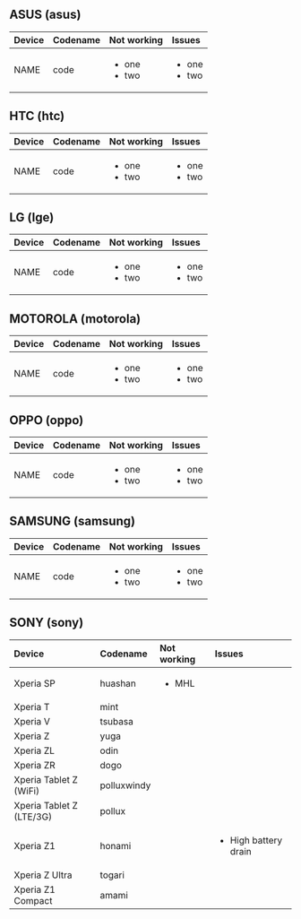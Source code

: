 ## ASUS (asus)

| Device | Codename | Not working | Issues |
| :----- | :----- | :---- | :----- |
| NAME | code | <ul> <li> one <li> two | <ul> <li> one <li> two |

## HTC (htc)

| Device | Codename | Not working | Issues |
| :----- | :----- | :---- | :----- |
| NAME | code | <ul> <li> one <li> two | <ul> <li> one <li> two |


## LG (lge)

| Device | Codename | Not working | Issues |
| :----- | :----- | :---- | :----- |
| NAME | code | <ul> <li> one <li> two | <ul> <li> one <li> two |


## MOTOROLA (motorola)

| Device | Codename | Not working | Issues |
| :----- | :----- | :---- | :----- |
| NAME | code | <ul> <li> one <li> two | <ul> <li> one <li> two |


## OPPO (oppo)

| Device | Codename | Not working | Issues |
| :----- | :----- | :---- | :----- |
| NAME | code | <ul> <li> one <li> two | <ul> <li> one <li> two |


## SAMSUNG (samsung)

| Device | Codename | Not working | Issues |
| :----- | :----- | :---- | :----- |
| NAME | code | <ul> <li> one <li> two | <ul> <li> one <li> two |


## SONY (sony)

| Device | Codename | Not working | Issues |
| :----- | :----- | :---- | :----- |
| Xperia SP | huashan | <ul> <li> MHL | 
| Xperia T | mint |
| Xperia V | tsubasa |
| Xperia Z | yuga |
| Xperia ZL | odin |
| Xperia ZR | dogo |
| Xperia Tablet Z (WiFi) | polluxwindy|
| Xperia Tablet Z (LTE/3G) | pollux|
| Xperia Z1 | honami | | <ul> <li> High battery drain |
| Xperia Z Ultra | togari |
| Xperia Z1 Compact | amami |
